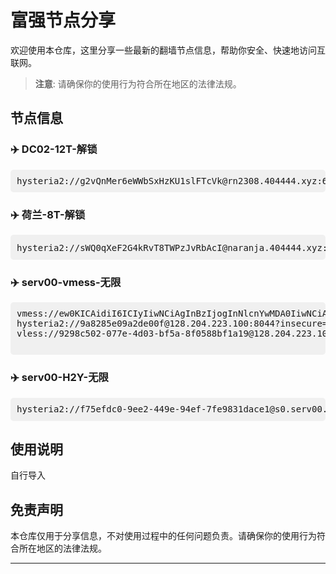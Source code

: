 # 富强节点分享

欢迎使用本仓库，这里分享一些最新的翻墙节点信息，帮助你安全、快速地访问互联网。

> **注意**: 请确保你的使用行为符合所在地区的法律法规。

## 节点信息

### ✈️ DC02-12T-解锁
<pre style="background: #f0f0f0; padding: 10px; border-radius: 5px;">
hysteria2://g2vQnMer6eWWbSxHzKU1slFTcVk@rn2308.404444.xyz:64444/?sni=rn2308.404444.xyz#RN2308-H
</pre>
### ✈️ 荷兰-8T-解锁
<pre style="background: #f0f0f0; padding: 10px; border-radius: 5px;">
hysteria2://sWQ0qXeF2G4kRvT8TWPzJvRbAcI@naranja.404444.xyz:64444/?sni=naranja.404444.xyz#荷兰-H
</pre>

### ✈️ serv00-vmess-无限
<pre style="background: #f0f0f0; padding: 10px; border-radius: 5px;">
vmess://ew0KICAidiI6ICIyIiwNCiAgInBzIjogInNlcnYwMDA0IiwNCiAgImFkZCI6ICIxMjguMjA0LjIyMy45NCIsDQogICJwb3J0IjogIjM5MDAxIiwNCiAgImlkIjogIjdlMjgwNDQzLTU3MDctZDI5ZC04ODQxLTM3ODFmY2UyM2RkYiIsDQogICJhaWQiOiAiMCIsDQogICJzY3kiOiAiYXV0byIsDQogICJuZXQiOiAidGNwIiwNCiAgInR5cGUiOiAibm9uZSIsDQogICJob3N0IjogIiIsDQogICJwYXRoIjogIiIsDQogICJ0bHMiOiAiIiwNCiAgInNuaSI6ICIiLA0KICAiYWxwbiI6ICIiDQp9
hysteria2://9a8285e09a2de00f@128.204.223.100:8044?insecure=1&sni=bing.com
vless://9298c502-077e-4d03-bf5a-8f0588bf1a19@128.204.223.100:9044?encryption=none&flow=xtls-rprx-vision&security=reality&sni=itunes.apple.com&fp=chrome&pbk=PIKblNiKrhHXmr1as7T8Td8I3NoRYKeZ9f51bNj_cTQ&sid=d8eb305b4baa7ec9&type=tcp&headerType=none#serv502-Reality

</pre>
### ✈️ serv00-H2Y-无限
<pre style="background: #f0f0f0; padding: 10px; border-radius: 5px;">
hysteria2://f75efdc0-9ee2-449e-94ef-7fe9831dace1@s0.serv00.com:9044/?sni=qq56607.serv00.net#🇵🇱PL-hy2-k0baya-serv00
</pre>






## 使用说明

自行导入

## 免责声明

本仓库仅用于分享信息，不对使用过程中的任何问题负责。请确保你的使用行为符合所在地区的法律法规。

---
